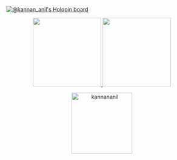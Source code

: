 [![@kannan_anil's Holopin board](https://holopin.me/kannananil)](https://holopin.io/@kannananil)

<p align="center">
  <a href="https://github.com/kannananil">
      <img height="180em" src = "https://github-readme-stats.vercel.app/api?username=kannananil&show_icons=true&theme=algolia&count_private=true&include_all_commits=true" />
      <img height="180em" src = "https://github-readme-stats.vercel.app/api/top-langs/?username=kannananil&layout=compact&langs_count=8&theme=algolia&count_private=true" />
  </a>
</p>
<p align="center">
  <img height="160em" align="center" src="https://github-readme-streak-stats.herokuapp.com/?user=kannananil&" alt="kannananil" />
</p>
<!-- ### Hi there 👋 -->

<!--
**anil-muraleedharan/anil-muraleedharan** is a ✨ _special_ ✨ repository because its `README.md` (this file) appears on your GitHub profile.

Here are some ideas to get you started:

- 🔭 I’m currently working on ...
- 🌱 I’m currently learning ...
- 👯 I’m looking to collaborate on ...
- 🤔 I’m looking for help with ...
- 💬 Ask me about ...
- 📫 How to reach me: ...
- 😄 Pronouns: ...
- ⚡ Fun fact: ...
-->
